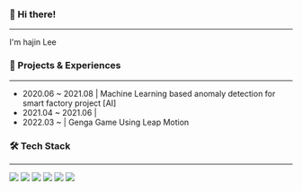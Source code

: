 
### 👋 Hi there!
---
I'm hajin Lee

### 📕 Projects & Experiences
---
* 2020.06 ~ 2021.08 | Machine Learning based anomaly detection for smart factory project [AI]
* 2021.04 ~ 2021.06 |
* 2022.03 ~  | Genga Game Using Leap Motion 

### 🛠️ Tech Stack
---
<img src="https://img.shields.io/badge/Python-3776AB?style=flat-square&logo=Python&logoColor=white"/> <img src="https://img.shields.io/badge/C-A8B9CC?style=flat-square&logo=C&logoColor=white"/> <img src="https://img.shields.io/badge/C++-00599C?style=flat-square&logo=C++&logoColor=white"/> <img src="https://img.shields.io/badge/PyTorch-EE4C2C?style=flat-square&logo=PyTorch&logoColor=white"/> <img src="https://img.shields.io/badge/Linux-FCC624?style=flat-square&logo=Linux&logoColor=white"/> <img src="https://img.shields.io/badge/Unity-FFFFFF?style=flat-square&logo=Unity&logoColor=black"/> 

